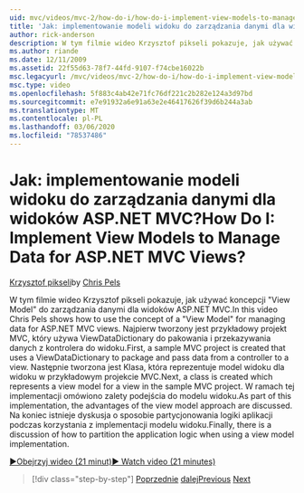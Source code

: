 ```yaml
---
uid: mvc/videos/mvc-2/how-do-i/how-do-i-implement-view-models-to-manage-data-for-aspnet-mvc-views
title: 'Jak: implementowanie modeli widoku do zarządzania danymi dla widoków ASP.NET MVC? | Microsoft Docs'
author: rick-anderson
description: W tym filmie wideo Krzysztof pikseli pokazuje, jak używać koncepcji modelu widoku &quot;&quot; do zarządzania danymi dla widoków ASP.NET MVC. Najpierw przykładowy projekt MVC to u...
ms.author: riande
ms.date: 12/11/2009
ms.assetid: 22f55d63-78f7-44fd-9107-f74cbe16022b
msc.legacyurl: /mvc/videos/mvc-2/how-do-i/how-do-i-implement-view-models-to-manage-data-for-aspnet-mvc-views
msc.type: video
ms.openlocfilehash: 5f883c4ab42e71fc76df221c2b282e124a3d97bd
ms.sourcegitcommit: e7e91932a6e91a63e2e46417626f39d6b244a3ab
ms.translationtype: MT
ms.contentlocale: pl-PL
ms.lasthandoff: 03/06/2020
ms.locfileid: "78537486"
---
```

# <a name="how-do-i-implement-view--models-to-manage-data-for-aspnet-mvc-views"></a><span data-ttu-id="55494-105">Jak: implementowanie modeli widoku do zarządzania danymi dla widoków ASP.NET MVC?</span><span class="sxs-lookup"><span data-stu-id="55494-105">How Do I: Implement View  Models to Manage Data for ASP.NET MVC Views?</span></span>

<span data-ttu-id="55494-106">[Krzysztof pikseli](https://twitter.com/chrispels)</span><span class="sxs-lookup"><span data-stu-id="55494-106">by [Chris Pels](https://twitter.com/chrispels)</span></span>

<span data-ttu-id="55494-107">W tym filmie wideo Krzysztof pikseli pokazuje, jak używać koncepcji "View Model" do zarządzania danymi dla widoków ASP.NET MVC.</span><span class="sxs-lookup"><span data-stu-id="55494-107">In this video Chris Pels shows how to use the concept of a "View Model" for managing data for ASP.NET MVC views.</span></span> <span data-ttu-id="55494-108">Najpierw tworzony jest przykładowy projekt MVC, który używa ViewDataDictionary do pakowania i przekazywania danych z kontrolera do widoku.</span><span class="sxs-lookup"><span data-stu-id="55494-108">First, a sample MVC project is created that uses a ViewDataDictionary to package and pass data from a controller to a view.</span></span> <span data-ttu-id="55494-109">Następnie tworzona jest Klasa, która reprezentuje model widoku dla widoku w przykładowym projekcie MVC.</span><span class="sxs-lookup"><span data-stu-id="55494-109">Next, a class is created which represents a view model for a view in the sample MVC project.</span></span> <span data-ttu-id="55494-110">W ramach tej implementacji omówiono zalety podejścia do modelu widoku.</span><span class="sxs-lookup"><span data-stu-id="55494-110">As part of this implementation, the advantages of the view model approach are discussed.</span></span> <span data-ttu-id="55494-111">Na koniec istnieje dyskusja o sposobie partycjonowania logiki aplikacji podczas korzystania z implementacji modelu widoku.</span><span class="sxs-lookup"><span data-stu-id="55494-111">Finally, there is a discussion of how to partition the application logic when using a view model implementation.</span></span>

[<span data-ttu-id="55494-112">&#9654;Obejrzyj wideo (21 minut)</span><span class="sxs-lookup"><span data-stu-id="55494-112">&#9654; Watch video (21 minutes)</span></span>](https://channel9.msdn.com/Blogs/ASP-NET-Site-Videos/how-do-i-implement-view-models-to-manage-data-for-aspnet-mvc-views)

> [!div class="step-by-step"]
> <span data-ttu-id="55494-113">[Poprzednie](how-do-i-work-with-data-in-aspnet-mvc-partial-views.md)
> [dalej](how-do-i-create-a-custom-html-helper-for-an-mvc-application.md)</span><span class="sxs-lookup"><span data-stu-id="55494-113">[Previous](how-do-i-work-with-data-in-aspnet-mvc-partial-views.md)
[Next](how-do-i-create-a-custom-html-helper-for-an-mvc-application.md)</span></span>

